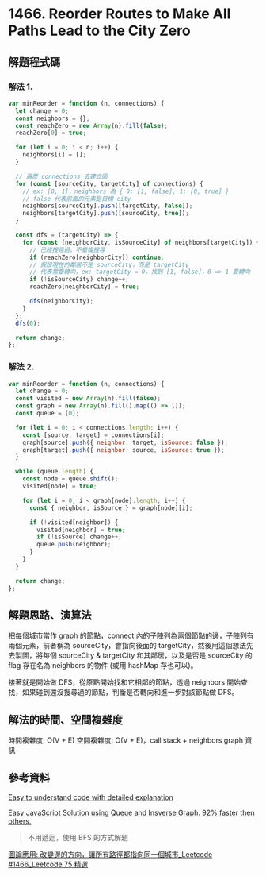 # 1466. Reorder Routes to Make All Paths Lead to the City Zero

## 解題程式碼

### 解法 1.

```javascript
var minReorder = function (n, connections) {
  let change = 0;
  const neighbors = {};
  const reachZero = new Array(n).fill(false);
  reachZero[0] = true;

  for (let i = 0; i < n; i++) {
    neighbors[i] = [];
  }

  // 遍歷 connections 去建立圖
  for (const [sourceCity, targetCity] of connections) {
    // ex: [0, 1]，neighbors 為 { 0: [1, false], 1: [0, true] }
    // false 代表前面的元素是目標 city
    neighbors[sourceCity].push([targetCity, false]);
    neighbors[targetCity].push([sourceCity, true]);
  }

  const dfs = (targetCity) => {
    for (const [neighborCity, isSourceCity] of neighbors[targetCity]) {
      // 已經搜尋過，不重複搜尋
      if (reachZero[neighborCity]) continue;
      // 假設現在的鄰居不是 sourceCity，而是 targetCity
      // 代表需要轉向，ex: targetCity = 0，找到 [1, false]，0 => 1 要轉向
      if (!isSourceCity) change++;
      reachZero[neighborCity] = true;

      dfs(neighborCity);
    }
  };
  dfs(0);

  return change;
};
```

### 解法 2.

```javascript
var minReorder = function (n, connections) {
  let change = 0;
  const visited = new Array(n).fill(false);
  const graph = new Array(n).fill().map(() => []);
  const queue = [0];

  for (let i = 0; i < connections.length; i++) {
    const [source, target] = connections[i];
    graph[source].push({ neighbor: target, isSource: false });
    graph[target].push({ neighbor: source, isSource: true });
  }

  while (queue.length) {
    const node = queue.shift();
    visited[node] = true;

    for (let i = 0; i < graph[node].length; i++) {
      const { neighbor, isSource } = graph[node][i];

      if (!visited[neighbor]) {
        visited[neighbor] = true;
        if (!isSource) change++;
        queue.push(neighbor);
      }
    }
  }

  return change;
};
```

## 解題思路、演算法

把每個城市當作 graph 的節點，connect 內的子陣列為兩個節點的邊，子陣列有兩個元素，前者稱為 sourceCity，會指向後面的 targetCity，然後用這個想法先去製圖，將每個 sourceCity & targetCity 和其鄰居，以及是否是 sourceCity 的 flag 存在名為 neighbors 的物件 (或用 hashMap 存也可以)。

接著就是開始做 DFS，從原點開始找和它相鄰的節點，透過 neighbors 開始查找，如果碰到還沒搜尋過的節點，判斷是否轉向和進一步對該節點做 DFS。

## 解法的時間、空間複雜度

時間複雜度: O(V + E)
空間複雜度: O(V + E)，call stack + neighbors graph 資訊

## 參考資料

[Easy to understand code with detailed explanation](https://leetcode.com/problems/reorder-routes-to-make-all-paths-lead-to-the-city-zero/solutions/3335169/easy-to-understand-code-with-detailed-explanation/?envType=study-plan-v2&envId=leetcode-75)

[Easy JavaScript Solution using Queue and Insverse Graph. 92% faster then others.](https://leetcode.com/problems/reorder-routes-to-make-all-paths-lead-to-the-city-zero/solutions/3335082/easy-javascript-solution-using-queue-and-insverse-graph-92-faster-then-others/)

> 不用遞迴，使用 BFS 的方式解題

[圖論應用: 改變邊的方向，讓所有路徑都指向同一個城市\_Leetcode #1466_Leetcode 75 精選](https://vocus.cc/article/65bb43a9fd89780001723579)
